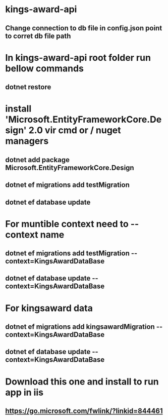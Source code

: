 # kings-award-api
## Change connection to db file in config.json point to corret db file path
# In kings-award-api root folder run bellow commands 
## dotnet restore
# install 'Microsoft.EntityFrameworkCore.Design' 2.0 vir cmd or / nuget managers
## dotnet add package Microsoft.EntityFrameworkCore.Design
## dotnet ef migrations add testMigration
## dotnet ef database update
# For muntible context need to --context name
## dotnet ef migrations add testMigration --context=KingsAwardDataBase
## dotnet ef database update --context=KingsAwardDataBase
# For kingsaward data
## dotnet ef migrations add kingsawardMigration --context=KingsAwardDataBase
## dotnet ef database update --context=KingsAwardDataBase
# Download this one and install to run app in iis 
## https://go.microsoft.com/fwlink/?linkid=844461